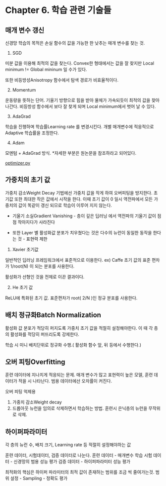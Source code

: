 Chapter 6. 학습 관련 기술들
=====================

## 매개 변수 갱신
신경망 학습의 목적은 손실 함수의 값을 가능한 한 낮추는 매개 변수를 찾는 것.

1. SGD

미분 값을 이용해 최적의 값을 찾는다.
Convex한 형태에서는 값을 잘 찾지만
Local minimum != Global mininum 일 수가 있다.

또한 비등방성Anisotropy 함수에서 탐색 경로가 비효율적이다.

2. Momentum

운동량을 뜻하는 단어.
기울기 방향으로 힘을 받아 물체가 가속되듯이 최적의 값을 찾아 나간다.
비등방성 함수에서 보다 잘 찾게 되며
Local minimum에서 벗어 날 수 있다.

3. AdaGrad

학습을 진행하며 학습률Learning rate 를 변경시킨다.
개별 매개변수에 적응적으로Adaptive 학습률을 조정한다.

4. Adam

모멘텀 + AdaGrad 방식.
*자세한 부분은 원논문을 참조하라고 되어있다.

[optimizer.py](optimizer.py)

## 가중치의 초기 값

가중치 감소Weight Decay 기법에선 가중치 값을 작게 하여 오버피팅을 방지한다.
초기값 또한 최대한 작은 값에서 시작을 한다.
이때 초기 값이 0 일시 역전파에서 모든 가중치의 값이 똑같이 갱신 되므로 학습이 이루어 지지 않는다.

+ 기울기 소실Gradient Vanishing - 층이 깊은 딥러닝 에서 역전파의 기울기 값이 점점 작아지다가 사라진다

+ 또한 Layer 별 활성화값 분포가 치우쳤다는 것은 다수의 뉴런이 동일한 동작을 한다는 것 - 표현력 제한

1. Xavier 초기값

일반적인 딥러닝 프레임워크에서 표준적으로 이용한다. ex) Caffe
초기 값의 표준 편차가 1/root(N) 이 되는 분포를 사용한다.

활성화가 선형인 것을 전제로 이끈 결과이다. 

2. He 초기 값

ReLU에 특화된 초기 값.
표준편차가 root( 2/N )인 정규 분포를 사용한다.

## 배치 정규화Batch Normalization

활성화 값 분포가 적당히 퍼지도록 가중치 초기 값을 적절히 설정해야한다.
이 때 각 층의 활성화를 적당히 퍼뜨리도록 강제한다.

학습 시 미니 배치단위로 정규화 수행.( 활성화 함수 앞, 뒤 등에서 수행한다.)

## 오버 피팅Overfitting

훈련 데이터에 지나치게 적응되는 문제.
매개 변수가 많고 표현력이 높은 모델, 훈련 데이터가 적을 시 나타난다.
범용 데이터에선 오차률이 커진다.

오버 피팅 억제용
1. 가중치 감소Weight decay 
2. 드롭아웃
뉴런을 임의로 삭제하면서 학습하는 방법.
훈련시 은닉층의 뉴런을 무작위로 삭제.

## 하이퍼파라미터

각 층의 뉴런 수, 배치 크기, Learning rate 등 적절히 설정해야하는 값

훈련 데이터, 시험데이터, 검증 데이터로 나눈다.
훈련 데이터 - 매개변수 학습
시험 데이터 - 신경망의 범용 성능 평가
검증 데이터 - 하이퍼파라미터 성능 평가

최적화의 핵심은 하이퍼 파라미터의 최적 값이 존재하는 범위를 조금 씩 줄여가는것.
범위 설정 - Sampling - 정확도 평가



